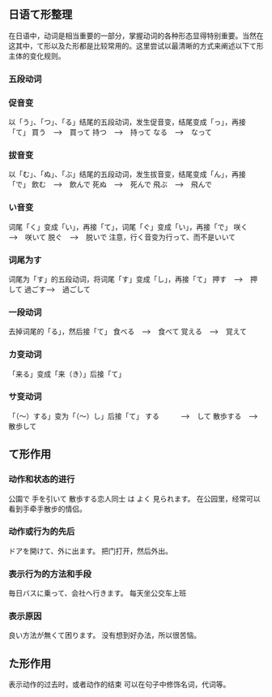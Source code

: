 ## 日语て形整理
在日语中，动词是相当重要的一部分，掌握动词的各种形态显得特别重要。当然在这其中，て形以及た形都是比较常用的。这里尝试以最清晰的方式来阐述以下て形主体的变化规则。

### 五段动词
### 促音变
以「う」、「つ」、「る」结尾的五段动词，发生促音变，结尾变成「っ」，再接「て」
買う　—–>　買って
持つ　—–>　持って
なる　—–>　なって
### 拔音变
以「む」、「ぬ」、「ぶ」结尾的五段动词，发生拔音变，结尾变成「ん」，再接「で」
飲む　—–>　飲んで
死ぬ　—–>　死んで
飛ぶ　—–>　飛んで
### い音变
词尾「く」变成「い」，再接「て」，词尾「ぐ」变成「い」，再接「で」
咲く　—–>　咲いて
脱ぐ　—–>　脱いで
注意，行く音变为行って、而不是いいて
### 词尾为す
词尾为「す」的五段动词，将词尾「す」变成「し」，再接「て」
押す　—–>　押して
過ごす—–>　過ごして
### 一段动词
去掉词尾的「る」，然后接「て」
食べる　—–>　食べて
覚える　—–>　覚えて
### カ变动词
「来る」变成「来（き）」后接「て」
### サ变动词
「（～）する」变为「（～）し」后接「て」
する　　　—–>　して
散歩する　—–>　散歩して  
  
## て形作用
### 动作和状态的进行
公園で 手を引いて 散歩する恋人同士 は よく 見られます。
在公园里，经常可以看到手牵手散步的情侣。
### 动作或行为的先后
ドアを開けて、外に出ます。
把门打开，然后外出。
### 表示行为的方法和手段
毎日バスに乗って、会社へ行きます。
每天坐公交车上班
### 表示原因
良い方法が無くて困ります。
没有想到好办法，所以很苦恼。  
  
  
## た形作用
表示动作的过去时，或者动作的结束
可以在句子中修饰名词，代词等。
